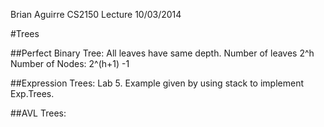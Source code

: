 Brian Aguirre
CS2150 Lecture
10/03/2014

#Trees

##Perfect Binary Tree:
	All leaves have same depth.
	Number of leaves 2^h
	Number of Nodes: 2^(h+1) -1

##Expression Trees:
	Lab 5.
	Example given by using stack to implement Exp.Trees.

##AVL Trees:
	